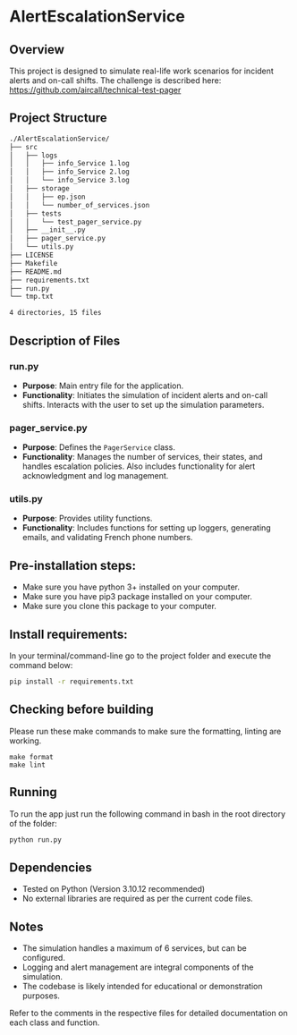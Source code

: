 # AlertEscalationService

## Overview
This project is designed to simulate real-life work scenarios for incident alerts and on-call shifts.
The challenge is described here: https://github.com/aircall/technical-test-pager

## Project Structure
````bash
./AlertEscalationService/
├── src
│   ├── logs
│   │   ├── info_Service 1.log
│   │   ├── info_Service 2.log
│   │   └── info_Service 3.log
│   ├── storage
│   │   ├── ep.json
│   │   └── number_of_services.json
│   ├── tests
│   │   └── test_pager_service.py
│   ├── __init__.py
│   ├── pager_service.py
│   └── utils.py
├── LICENSE
├── Makefile
├── README.md
├── requirements.txt
├── run.py
└── tmp.txt

4 directories, 15 files
````
## Description of Files

### run.py
- **Purpose**: Main entry file for the application.
- **Functionality**: Initiates the simulation of incident alerts and on-call shifts. Interacts with the user to set up the simulation parameters.

### pager_service.py
- **Purpose**: Defines the `PagerService` class.
- **Functionality**: Manages the number of services, their states, and handles escalation policies. Also includes functionality for alert acknowledgment and log management.

### utils.py
- **Purpose**: Provides utility functions.
- **Functionality**: Includes functions for setting up loggers, generating emails, and validating French phone numbers.

## Pre-installation steps:
- Make sure you have python 3+ installed on your computer.
- Make sure you have pip3 package installed on your computer.
- Make sure you clone this package to your computer.

## Install requirements: 
In your terminal/command-line go to the project folder and execute the command below:
```bash
pip install -r requirements.txt
```
## Checking before building
Please run these make commands to make sure the formatting, linting are working.
````commandline
make format
make lint
````

## Running 
To run the app just run the following command in bash in the root directory of the folder:
````bash
python run.py
````

## Dependencies

- Tested on Python (Version 3.10.12 recommended) 
- No external libraries are required as per the current code files.

## Notes

- The simulation handles a maximum of 6 services, but can be configured.
- Logging and alert management are integral components of the simulation.
- The codebase is likely intended for educational or demonstration purposes.

Refer to the comments in the respective files for detailed documentation on each class and function.
